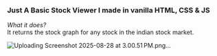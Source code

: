 ### Just A Basic Stock Viewer I made in vanilla HTML, CSS & JS
<i>What it does?</i><br>
It returns the stock graph for any stock in the indian stock market.


![Uploading Screenshot 2025-08-28 at 3.00.51 PM.png…]()
